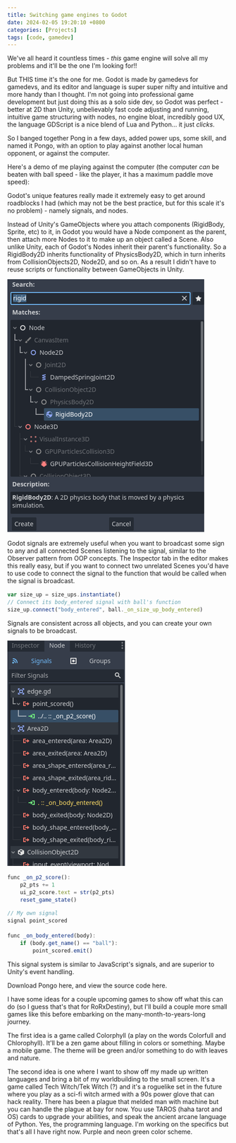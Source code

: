 ```yaml
---
title: Switching game engines to Godot
date: 2024-02-05 19:20:10 +0800
categories: [Projects]
tags: [code, gamedev]
---
```


We've all heard it countless times - *this* game engine will solve all my problems and it'll be the one I'm looking for!!

But THIS time it's the one for me. Godot is made by gamedevs for gamedevs, and its editor and language is super super nifty and intuitive and more handy than I thought. I'm not going into professional game development but just doing this as a solo side dev, so Godot was perfect - better at 2D than Unity, unbelievably fast code adjusting and running, intuitive game structuring with nodes, no engine bloat, incredibly good UX, the language GDScript is a nice blend of Lua and Python... it just *clicks*.

So I banged together Pong in a few days, added power ups, some skill, and named it Pongo, with an option to play against another local human opponent, or against the computer.

Here's a demo of me playing against the computer (the computer *can* be beaten with ball speed - like the player, it has a maximum paddle move speed):



Godot's unique features really made it extremely easy to get around roadblocks I had (which may not be the best practice, but for this scale it's no problem) - namely signals, and nodes.

Instead of Unity's GameObjects where you attach components (RigidBody, Sprite, etc) to it, in Godot you would have a Node component as the parent, then attach more Nodes to it to make up an object called a Scene. Also unlike Unity, each of Godot's Nodes inherit their parent's functionality. So a RigidBody2D inherits functionality of PhysicsBody2D, which in turn inherits from CollisionObjects2D, Node2D, and so on. As a result I didn't have to reuse scripts or functionality between GameObjects in Unity.

![](/assets/images/node.png)

Godot signals are extremely useful when you want to broadcast some sign to any and all connected Scenes listening to the signal, similar to the Observer pattern from OOP concepts. The Inspector tab in the editor makes this really easy, but if you want to connect two unrelated Scenes you'd have to use code to connect the signal to the function that would be called when the signal is broadcast. 

```js
var size_up = size_ups.instantiate()
// Connect its body_entered signal with ball's function
size_up.connect("body_entered", ball._on_size_up_body_entered)
```

Signals are consistent across all objects, and you can create your own signals to be broadcast. 

![](/assets/images/signals.png)

```js
func _on_p2_score():
	p2_pts += 1
	ui_p2_score.text = str(p2_pts)
	reset_game_state()
```

```js
// My own signal
signal point_scored

func _on_body_entered(body):
	if (body.get_name() == "ball"):
		point_scored.emit()
```

This signal system is similar to JavaScript's signals, and are superior to Unity's event handling.

Download Pongo here, and view the source code here.

I have some ideas for a couple upcoming games to show off what this can do (so I guess that's that for RoRxDestiny), but I'll build a couple more small games like this before embarking on the many-month-to-years-long journey.

The first idea is a game called Colorphyll (a play on the words Colorfull and Chlorophyll). It'll be a zen game about filling in colors or something. Maybe a mobile game. The theme will be green and/or something to do with leaves and nature.

The second idea is one where I want to show off my made up written languages and bring a bit of my worldbuilding to the small screen. It's a game called Tech Witch/Tek Witch (?) and it's a roguelike set in the future where you play as a sci-fi witch armed with a 90s power glove that can hack reality. There has been a plague that melded man with machine but you can handle the plague at bay for now. You use TAROS (haha tarot and OS) cards to upgrade your abilities, and speak the ancient arcane language of Python. Yes, the programming language. I'm working on the specifics but that's all I have right now. Purple and neon green color scheme.
